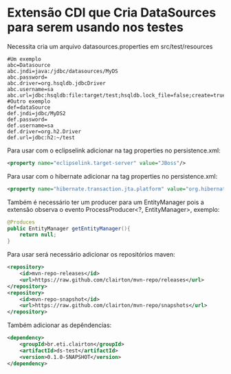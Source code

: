 # Extensão CDI que Cria DataSources para serem usando nos testes

Necessita cria um arquivo datasources.properties em src/test/resources

```properties
#Um exemplo
abc=Datasource
abc.jndi=java:/jdbc/datasources/MyDS
abc.password=
abc.driver=org.hsqldb.jdbcDriver
abc.username=sa
abc.url=jdbc:hsqldb:file:target/test;hsqldb.lock_file=false;create=true
#Outro exemplo
def=dataSource
def.jndi=jdbc/MyDS2
def.password=
def.username=sa
def.driver=org.h2.Driver
def.url=jdbc:h2:~/test
```

Para usar com o eclipselink adicionar na tag properties no persistence.xml:
```xml
<property name="eclipselink.target-server" value="JBoss"/>
```
Para usar com o hibernate adicionar na tag properties no persistence.xml:
```xml
<property name="hibernate.transaction.jta.platform" value="org.hibernate.service.jta.platform.internal.JBossAppServerJtaPlatform" />
```

Também é necessário ter um producer para um EntityManager pois a extensão observa o evento ProcessProducer<?, EntityManager>, exemplo:
```java
@Produces
public EntityManager getEntityManager(){
	return null;
}
```


Para usar será necessário adicionar os repositórios maven:

```xml
<repository>
	<id>mvn-repo-releases</id>
	<url>https://raw.github.com/clairton/mvn-repo/releases</url>
</repository>
<repository>
	<id>mvn-repo-snapshot</id>
	<url>https://raw.github.com/clairton/mvn-repo/snapshots</url>
</repository>
```
 Também adicionar as depêndencias:
```xml
<dependency>
    <groupId>br.eti.clairton</groupId>
	<artifactId>ds-test</artifactId>
	<version>0.1.0-SNAPSHOT</version>
</dependency>
```
